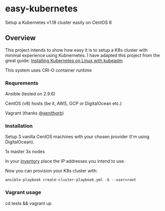# easy-kubernetes
Setup a Kubernetes v1.18 cluster easily on CentOS 8

## Overview

This project intends to show how easy it is to setup a K8s cluster with minimal experience using Kubnernetes. I have adapted this project from the great guide: [Installing Kubernetes on Linux with kubeadm](http://kubernetes.io/docs/getting-started-guides/kubeadm/)

This system uses CRI-O container runtime

### Requrements

Ansible (tested on 2.9.6)

CentOS (v8) hosts (be it, AWS, GCP or  DigitalOcean etc.)

Vagrant (thanks @[xenithorb](https://github.com/xenithorb))

### Installation

Setup 3 vanilla CentOS machines with your chosen provider (I'm using DigitalOcean).

1x master
3x nodes

In your [inventory](./inventories/main.ini) place the IP addresses you intend to use.

Now you can provision your K8s cluster with:

`ansible-playbook create-cluster-playbook.yml -b --user=root`

### Vagrant usage

cd tests && vagrant up

